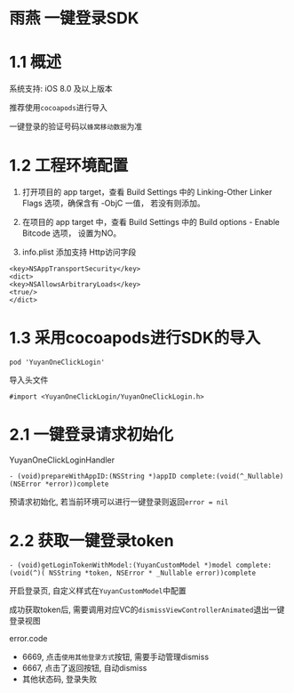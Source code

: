 # 雨燕 一键登录SDK



# 1.1 概述

系统支持: iOS 8.0 及以上版本

推荐使用`cocoapods`进行导入

一键登录的验证号码以`蜂窝移动数据`为准

# 1.2 工程环境配置

1. 打开项目的 app target，查看 Build Settings 中的 Linking-Other Linker Flags 选项，确保含有 -ObjC 一值， 若没有则添加。

2. 在项目的 app target 中，查看 Build Settings 中的 Build options - Enable Bitcode 选项， 设置为NO。 

3. info.plist 添加支持 Http访问字段

```obj-c
<key>NSAppTransportSecurity</key>
<dict>
<key>NSAllowsArbitraryLoads</key>
<true/>
</dict>
```

# 1.3 采用cocoapods进行SDK的导入

```
pod 'YuyanOneClickLogin'
```

导入头文件

```
#import <YuyanOneClickLogin/YuyanOneClickLogin.h>
```

# 2.1 一键登录请求初始化

YuyanOneClickLoginHandler

```
- (void)prepareWithAppID:(NSString *)appID complete:(void(^_Nullable)(NSError *error))complete
```

预请求初始化, 若当前环境可以进行一键登录则返回`error = nil`

# 2.2 获取一键登录token

```
- (void)getLoginTokenWithModel:(YuyanCustomModel *)model complete:(void(^)( NSString *token, NSError * _Nullable error))complete
```

开启登录页, 自定义样式在`YuyanCustomModel`中配置

成功获取token后, 需要调用对应VC的`dismissViewControllerAnimated`退出一键登录视图

error.code

 - 6669, 点击`使用其他登录方式`按钮, 需要手动管理dismiss
 - 6667, 点击了返回按钮, 自动dismiss
 - 其他状态码, 登录失败
